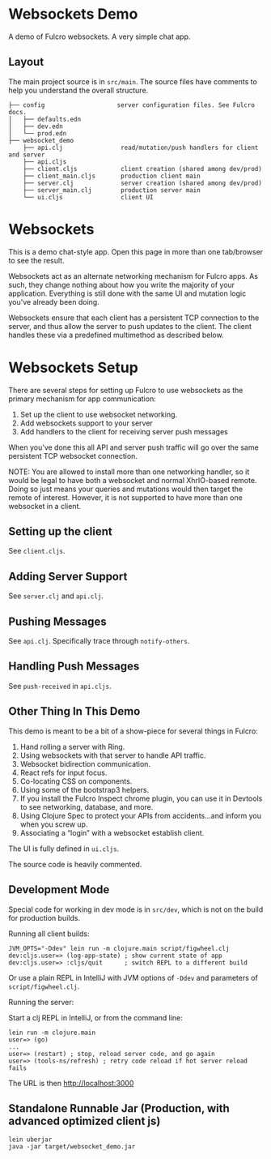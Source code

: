 # Websockets Demo

A demo of Fulcro websockets. A very simple chat app.

## Layout

The main project source is in `src/main`. The source files have
comments to help you understand the overall structure.

```
├── config                    server configuration files. See Fulcro docs.
│   ├── defaults.edn
│   ├── dev.edn
│   └── prod.edn
├── websocket_demo
    ├── api.clj                read/mutation/push handlers for client and server
    ├── api.cljs
    ├── client.cljs            client creation (shared among dev/prod)
    ├── client_main.cljs       production client main
    ├── server.clj             server creation (shared among dev/prod)
    ├── server_main.clj        production server main
    └── ui.cljs                client UI
```

# Websockets

This is a demo chat-style app. Open this page in more than one tab/browser to see the result.

Websockets act as an alternate networking mechanism for Fulcro apps. As such, they change nothing about how
you write the majority of your application. Everything is still done with the same UI and mutation logic you've
already been doing.

Websockets ensure that each client has a persistent TCP connection to the server, and thus allow the server to push
updates to the client. The client handles these via a predefined multimethod as described below.

# Websockets Setup

There are several steps for setting up Fulcro to use websockets as the primary mechanism for app communication:

1. Set up the client to use websocket networking.
2. Add websockets support to your server
3. Add handlers to the client for receiving server push messages

When you've done this all API and server push traffic will go over the same persistent TCP websocket connection.

NOTE: You are allowed to install more than one networking handler, so it would be legal to have both a websocket
and normal XhrIO-based remote. Doing so just means your queries and mutations would then target the remote of
interest. However, it is not supported to have more than one websocket in a client.

## Setting up the client

See `client.cljs`.

## Adding Server Support

See `server.clj` and `api.clj`.

## Pushing Messages

See `api.clj`. Specifically trace through `notify-others`.

## Handling Push Messages

See `push-received` in `api.cljs`.

## Other Thing In This Demo

This demo is meant to be a bit of a show-piece for several things in Fulcro:

1. Hand rolling a server with Ring.
2. Using websockets with that server to handle API traffic.
3. Websocket bidirection communication.
4. React refs for input focus.
5. Co-locating CSS on components.
6. Using some of the bootstrap3 helpers.
7. If you install the Fulcro Inspect chrome plugin, you can use it in Devtools to see networking, database, and more.
8. Using Clojure Spec to protect your APIs from accidents…and inform you when you screw up.
9. Associating a “login” with a websocket establish client.

The UI is fully defined in `ui.cljs`.

The source code is heavily commented.

## Development Mode

Special code for working in dev mode is in `src/dev`, which is not on
the build for production builds.

Running all client builds:

```
JVM_OPTS="-Ddev" lein run -m clojure.main script/figwheel.clj
dev:cljs.user=> (log-app-state) ; show current state of app
dev:cljs.user=> :cljs/quit      ; switch REPL to a different build
```

Or use a plain REPL in IntelliJ with JVM options of `-Ddev` and parameters of
`script/figwheel.clj`.

Running the server:

Start a clj REPL in IntelliJ, or from the command line:

```
lein run -m clojure.main
user=> (go)
...
user=> (restart) ; stop, reload server code, and go again
user=> (tools-ns/refresh) ; retry code reload if hot server reload fails
```

The URL is then [http://localhost:3000](http://localhost:3000)

## Standalone Runnable Jar (Production, with advanced optimized client js)

```
lein uberjar
java -jar target/websocket_demo.jar
```
